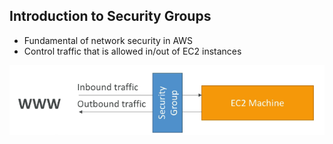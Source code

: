 ## Introduction to Security Groups

* Fundamental of network security in AWS
* Control traffic that is allowed in/out of EC2 instances

![sg](./images/security-group.png)
